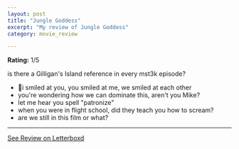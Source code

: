 ```yaml
---
layout: post
title: "Jungle Goddess"
excerpt: "My review of Jungle Goddess"
category: movie_review

---
```


**Rating:** 1/5

is there a Gilligan's Island reference in every mst3k episode?

* 🎵i smiled at you, you smiled at me, we smiled at each other
* you're wondering how we can dominate this, aren't you Mike?
* let me hear you spell "patronize"
* when you were in flight school, did they teach you how to scream?
* are we still in this film or what?

<hr>

[See Review on Letterboxd](https://boxd.it/4zY617)
